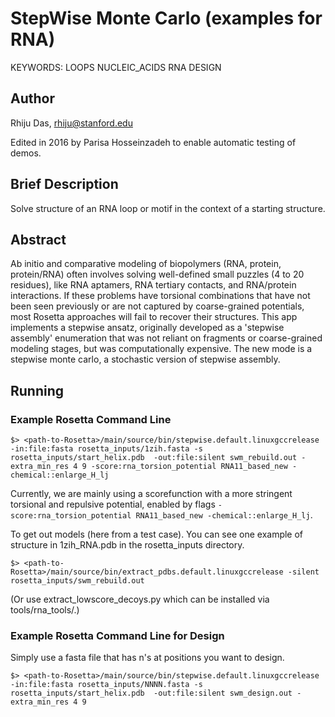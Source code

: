 # StepWise Monte Carlo (examples for RNA)

KEYWORDS: LOOPS NUCLEIC_ACIDS RNA DESIGN 

## Author
Rhiju Das, rhiju@stanford.edu

Edited in 2016 by Parisa Hosseinzadeh to enable automatic testing of demos.

## Brief Description

Solve structure of an RNA loop or motif in the context of a starting structure.

## Abstract

Ab initio and comparative modeling of biopolymers (RNA, protein, protein/RNA) often involves solving well-defined small puzzles (4 to 20 residues), like RNA aptamers, RNA tertiary contacts, and RNA/protein interactions. If these problems have torsional combinations that have not been seen previously or are not captured by coarse-grained potentials, most Rosetta approaches will fail to recover their structures.  This app implements a stepwise ansatz, originally developed as a 'stepwise assembly' enumeration that was not reliant on fragments or coarse-grained modeling stages, but was computationally expensive. The new mode is a stepwise monte carlo, a stochastic version of stepwise assembly. 


## Running

### Example Rosetta Command Line
```
$> <path-to-Rosetta>/main/source/bin/stepwise.default.linuxgccrelease -in:file:fasta rosetta_inputs/1zih.fasta -s rosetta_inputs/start_helix.pdb  -out:file:silent swm_rebuild.out -extra_min_res 4 9 -score:rna_torsion_potential RNA11_based_new -chemical::enlarge_H_lj
```
Currently, we are mainly using a scorefunction with a more stringent torsional and repulsive potential, enabled by flags `-score:rna_torsion_potential RNA11_based_new -chemical::enlarge_H_lj`. 

To get out models (here from a test case). You can see one example of structure in 1zih_RNA.pdb in the rosetta_inputs directory.

```
$> <path-to-Rosetta>/main/source/bin/extract_pdbs.default.linuxgccrelease -silent rosetta_inputs/swm_rebuild.out 
```

(Or use extract_lowscore_decoys.py which can be installed via tools/rna_tools/.)

### Example Rosetta Command Line for Design
Simply use a fasta file that has n's at positions you want to design.

```
$> <path-to-Rosetta>/main/source/bin/stepwise.default.linuxgccrelease -in:file:fasta rosetta_inputs/NNNN.fasta -s rosetta_inputs/start_helix.pdb  -out:file:silent swm_design.out -extra_min_res 4 9
```

